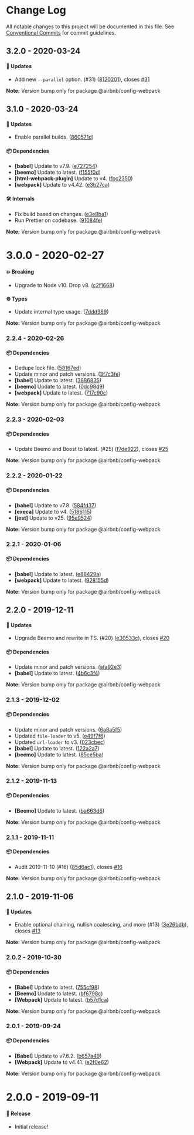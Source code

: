 # Change Log

All notable changes to this project will be documented in this file.
See [Conventional Commits](https://conventionalcommits.org) for commit guidelines.

## 3.2.0 - 2020-03-24

#### 🚀 Updates

- Add new `--parallel` option. (#31) ([8120201](https://github.com/airbnb/nimbus/commit/8120201)), closes [#31](https://github.com/airbnb/nimbus/issues/31)

**Note:** Version bump only for package @airbnb/config-webpack





## 3.1.0 - 2020-03-24

#### 🚀 Updates

- Enable parallel builds. ([860571d](https://github.com/airbnb/nimbus/commit/860571d))

#### 📦 Dependencies

- **[babel]** Update to v7.9. ([e727254](https://github.com/airbnb/nimbus/commit/e727254))
- **[beemo]** Update to latest. ([f155f0d](https://github.com/airbnb/nimbus/commit/f155f0d))
- **[html-webpack-plugin]** Update to v4. ([fbc2350](https://github.com/airbnb/nimbus/commit/fbc2350))
- **[webpack]** Update to v4.42. ([e3b27ca](https://github.com/airbnb/nimbus/commit/e3b27ca))

#### 🛠 Internals

- Fix build based on changes. ([e3e8ba1](https://github.com/airbnb/nimbus/commit/e3e8ba1))
- Run Prettier on codebase. ([91084fe](https://github.com/airbnb/nimbus/commit/91084fe))

**Note:** Version bump only for package @airbnb/config-webpack





# 3.0.0 - 2020-02-27

#### 💥 Breaking

- Upgrade to Node v10. Drop v8. ([c2f1668](https://github.com/airbnb/nimbus/commit/c2f1668))

#### ⚙️ Types

- Update internal type usage. ([7ddd369](https://github.com/airbnb/nimbus/commit/7ddd369))

**Note:** Version bump only for package @airbnb/config-webpack





### 2.2.4 - 2020-02-26

#### 📦 Dependencies

- Dedupe lock file. ([58167ed](https://github.com/airbnb/nimbus/commit/58167ed))
- Update minor and patch versions. ([3f7c3fe](https://github.com/airbnb/nimbus/commit/3f7c3fe))
- **[babel]** Update to latest. ([3886835](https://github.com/airbnb/nimbus/commit/3886835))
- **[beemo]** Update to latest. ([0dc98d9](https://github.com/airbnb/nimbus/commit/0dc98d9))
- **[webpack]** Update to latest. ([717c90c](https://github.com/airbnb/nimbus/commit/717c90c))

**Note:** Version bump only for package @airbnb/config-webpack





### 2.2.3 - 2020-02-03

#### 📦 Dependencies

- Update Beemo and Boost to latest. (#25) ([f7de922](https://github.com/airbnb/nimbus/commit/f7de922)), closes [#25](https://github.com/airbnb/nimbus/issues/25)

**Note:** Version bump only for package @airbnb/config-webpack





### 2.2.2 - 2020-01-22

#### 📦 Dependencies

- **[babel]** Update to v7.8. ([584fd37](https://github.com/airbnb/nimbus/commit/584fd37))
- **[execa]** Update to v4. ([5186115](https://github.com/airbnb/nimbus/commit/5186115))
- **[jest]** Update to v25. ([95e9524](https://github.com/airbnb/nimbus/commit/95e9524))

**Note:** Version bump only for package @airbnb/config-webpack





### 2.2.1 - 2020-01-06

#### 📦 Dependencies

- **[babel]** Update to latest. ([e88429a](https://github.com/airbnb/nimbus/commit/e88429a))
- **[webpack]** Update to latest. ([928155d](https://github.com/airbnb/nimbus/commit/928155d))

**Note:** Version bump only for package @airbnb/config-webpack





## 2.2.0 - 2019-12-11

#### 🚀 Updates

- Upgrade Beemo and rewrite in TS. (#20) ([e30533c](https://github.com/airbnb/nimbus/commit/e30533c)), closes [#20](https://github.com/airbnb/nimbus/issues/20)

#### 📦 Dependencies

- Update minor and patch versions. ([afa92e3](https://github.com/airbnb/nimbus/commit/afa92e3))
- **[babel]** Update to latest. ([4b6c3f4](https://github.com/airbnb/nimbus/commit/4b6c3f4))

**Note:** Version bump only for package @airbnb/config-webpack





### 2.1.3 - 2019-12-02

#### 📦 Dependencies

- Update minor and patch versions. ([6a8a5f5](https://github.com/airbnb/nimbus/commit/6a8a5f5))
- Updated `file-loader` to v5. ([e49f7f6](https://github.com/airbnb/nimbus/commit/e49f7f6))
- Updated `url-loader` to v3. ([023cbec](https://github.com/airbnb/nimbus/commit/023cbec))
- **[babel]** Update to latest. ([122a2a7](https://github.com/airbnb/nimbus/commit/122a2a7))
- **[beemo]** Update to latest. ([85ce5ba](https://github.com/airbnb/nimbus/commit/85ce5ba))

**Note:** Version bump only for package @airbnb/config-webpack





### 2.1.2 - 2019-11-13

#### 📦 Dependencies

- **[Beemo]** Update to latest. ([ba663d6](https://github.com/airbnb/nimbus/commit/ba663d6))

**Note:** Version bump only for package @airbnb/config-webpack





### 2.1.1 - 2019-11-11

#### 📦 Dependencies

- Audit 2019-11-10 (#16) ([85d6ac1](https://github.com/airbnb/nimbus/commit/85d6ac1)), closes [#16](https://github.com/airbnb/nimbus/issues/16)

**Note:** Version bump only for package @airbnb/config-webpack





## 2.1.0 - 2019-11-06

#### 🚀 Updates

- Enable optional chaining, nullish coalescing, and more (#13) ([3e26bdb](https://github.com/airbnb/nimbus/commit/3e26bdb)), closes [#13](https://github.com/airbnb/nimbus/issues/13)

**Note:** Version bump only for package @airbnb/config-webpack





### 2.0.2 - 2019-10-30

#### 📦 Dependencies

- **[Babel]** Update to latest. ([755cf98](https://github.com/airbnb/nimbus/commit/755cf98))
- **[Beemo]** Update to latest. ([bf6798c](https://github.com/airbnb/nimbus/commit/bf6798c))
- **[Webpack]** Update to latest. ([b57d1ca](https://github.com/airbnb/nimbus/commit/b57d1ca))

**Note:** Version bump only for package @airbnb/config-webpack





### 2.0.1 - 2019-09-24

#### 📦 Dependencies

- **[Babel]** Update to v7.6.2. ([b657a49](https://github.com/airbnb/nimbus/commit/b657a49))
- **[Webpack]** Update to v4.41. ([e2f0e62](https://github.com/airbnb/nimbus/commit/e2f0e62))

**Note:** Version bump only for package @airbnb/config-webpack





# 2.0.0 - 2019-09-11

#### 🎉 Release

- Initial release!
